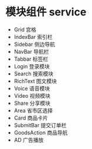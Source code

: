 # 模块组件 service 
   * Grid 宫格
   * IndexBar 索引栏
   * Sidebar 侧边导航
   * NavBar 导航栏
   * Tabbar 标签栏     
   * Login 登录模块
   * Search 搜索模块
   * RichText 图文模块
   * Voice 语音模块
   * Video 视频模块
   * Share 分享模块
   * Area 省市区选择
   * Card 商品卡片
   * SubmitBar 提交订单栏
   * GoodsAction 商品导航
   * AD 广告播放

   
   
    

